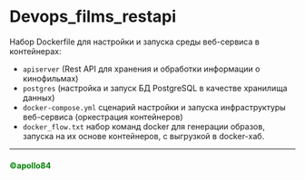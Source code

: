 # Devops_films_restapi

Набор Dockerfile для настройки и запуска среды веб-сервиса в контейнерах:

* `apiserver` (Rest API для хранения и обработки информации о кинофильмах)
* `postgres`  (настройка и запуск БД PostgreSQL в качестве хранилища данных)
* `docker-compose.yml` сценарий настройки и запуска инфраструктуры веб-сервиса (оркестрация контейнеров) 
* `docker_flow.txt` набор команд docker для генерации образов, запуска на их основе контейнеров, с выгрузкой в docker-хаб.

___
<h4><span style="color:green"><b>&copy;apollo84</span>
